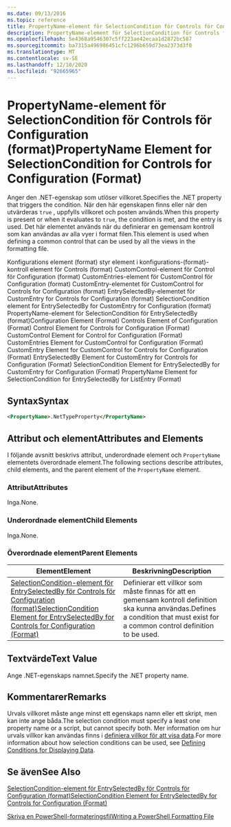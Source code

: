 ```yaml
---
ms.date: 09/13/2016
ms.topic: reference
title: PropertyName-element för SelectionCondition för Controls för Configuration (format)
description: PropertyName-element för SelectionCondition för Controls för Configuration (format)
ms.openlocfilehash: 5e4368a9546307c5ff223ae42ecaa1d2872bc587
ms.sourcegitcommit: ba7315a496986451cfc1296b659d73ea2373d3f0
ms.translationtype: MT
ms.contentlocale: sv-SE
ms.lasthandoff: 12/10/2020
ms.locfileid: "92665965"
---
```

# <a name="propertyname-element-for-selectioncondition-for-controls-for-configuration-format"></a><span data-ttu-id="467c7-103">PropertyName-element för SelectionCondition för Controls för Configuration (format)</span><span class="sxs-lookup"><span data-stu-id="467c7-103">PropertyName Element for SelectionCondition for Controls for Configuration (Format)</span></span>

<span data-ttu-id="467c7-104">Anger den .NET-egenskap som utlöser villkoret.</span><span class="sxs-lookup"><span data-stu-id="467c7-104">Specifies the .NET property that triggers the condition.</span></span> <span data-ttu-id="467c7-105">När den här egenskapen finns eller när den utvärderas `true` , uppfylls villkoret och posten används.</span><span class="sxs-lookup"><span data-stu-id="467c7-105">When this property is present or when it evaluates to `true`, the condition is met, and the entry is used.</span></span> <span data-ttu-id="467c7-106">Det här elementet används när du definierar en gemensam kontroll som kan användas av alla vyer i format filen.</span><span class="sxs-lookup"><span data-stu-id="467c7-106">This element is used when defining a common control that can be used by all the views in the formatting file.</span></span>

<span data-ttu-id="467c7-107">Konfigurations element (format) styr element i konfigurations-(format)-kontroll element för Controls (format) CustomControl-element för Control för Configuration (format) CustomEntries-element för CustomControl för Configuration (format) CustomEntry-elementet för CustomControl for Controls for Configuration (format) EntrySelectedBy-elementet för CustomEntry for Controls for Configuration (format) SelectionCondition element for EntrySelectedBy for CustomEntry for Configuration (format) PropertyName-element för SelectionCondition för EntrySelectedBy (format)</span><span class="sxs-lookup"><span data-stu-id="467c7-107">Configuration Element (Format) Controls Element of Configuration (Format) Control Element for Controls for Configuration (Format) CustomControl Element for Control for Configuration (Format) CustomEntries Element for CustomControl for Configuration (Format) CustomEntry Element for CustomControl for Controls for Configuration (Format) EntrySelectedBy Element for CustomEntry for Controls for Configuration (Format) SelectionCondition Element for EntrySelectedBy for CustomEntry for Configuration (Format) PropertyName Element for SelectionCondition for EntrySelectedBy for ListEntry (Format)</span></span>

## <a name="syntax"></a><span data-ttu-id="467c7-108">Syntax</span><span class="sxs-lookup"><span data-stu-id="467c7-108">Syntax</span></span>

```xml
<PropertyName>.NetTypeProperty</PropertyName>
```

## <a name="attributes-and-elements"></a><span data-ttu-id="467c7-109">Attribut och element</span><span class="sxs-lookup"><span data-stu-id="467c7-109">Attributes and Elements</span></span>

<span data-ttu-id="467c7-110">I följande avsnitt beskrivs attribut, underordnade element och `PropertyName` elementets överordnade element.</span><span class="sxs-lookup"><span data-stu-id="467c7-110">The following sections describe attributes, child elements, and the parent element of the `PropertyName` element.</span></span>

### <a name="attributes"></a><span data-ttu-id="467c7-111">Attribut</span><span class="sxs-lookup"><span data-stu-id="467c7-111">Attributes</span></span>

<span data-ttu-id="467c7-112">Inga.</span><span class="sxs-lookup"><span data-stu-id="467c7-112">None.</span></span>

### <a name="child-elements"></a><span data-ttu-id="467c7-113">Underordnade element</span><span class="sxs-lookup"><span data-stu-id="467c7-113">Child Elements</span></span>

<span data-ttu-id="467c7-114">Inga.</span><span class="sxs-lookup"><span data-stu-id="467c7-114">None.</span></span>

### <a name="parent-elements"></a><span data-ttu-id="467c7-115">Överordnade element</span><span class="sxs-lookup"><span data-stu-id="467c7-115">Parent Elements</span></span>

|<span data-ttu-id="467c7-116">Element</span><span class="sxs-lookup"><span data-stu-id="467c7-116">Element</span></span>|<span data-ttu-id="467c7-117">Beskrivning</span><span class="sxs-lookup"><span data-stu-id="467c7-117">Description</span></span>|
|-------------|-----------------|
|[<span data-ttu-id="467c7-118">SelectionCondition-element för EntrySelectedBy för Controls för Configuration (format)</span><span class="sxs-lookup"><span data-stu-id="467c7-118">SelectionCondition Element for EntrySelectedBy for Controls for Configuration (Format)</span></span>](./selectioncondition-element-for-entryselectedby-for-controls-for-configuration-format.md)|<span data-ttu-id="467c7-119">Definierar ett villkor som måste finnas för att en gemensam kontroll definition ska kunna användas.</span><span class="sxs-lookup"><span data-stu-id="467c7-119">Defines a condition that must exist for a common control definition to be used.</span></span>|

## <a name="text-value"></a><span data-ttu-id="467c7-120">Textvärde</span><span class="sxs-lookup"><span data-stu-id="467c7-120">Text Value</span></span>

<span data-ttu-id="467c7-121">Ange .NET-egenskaps namnet.</span><span class="sxs-lookup"><span data-stu-id="467c7-121">Specify the .NET property name.</span></span>

## <a name="remarks"></a><span data-ttu-id="467c7-122">Kommentarer</span><span class="sxs-lookup"><span data-stu-id="467c7-122">Remarks</span></span>

<span data-ttu-id="467c7-123">Urvals villkoret måste ange minst ett egenskaps namn eller ett skript, men kan inte ange båda.</span><span class="sxs-lookup"><span data-stu-id="467c7-123">The selection condition must specify a least one property name or a script, but cannot specify both.</span></span> <span data-ttu-id="467c7-124">Mer information om hur urvals villkor kan användas finns i [definiera villkor för att visa data](./defining-conditions-for-displaying-data.md).</span><span class="sxs-lookup"><span data-stu-id="467c7-124">For more information about how selection conditions can be used, see [Defining Conditions for Displaying Data](./defining-conditions-for-displaying-data.md).</span></span>

## <a name="see-also"></a><span data-ttu-id="467c7-125">Se även</span><span class="sxs-lookup"><span data-stu-id="467c7-125">See Also</span></span>

[<span data-ttu-id="467c7-126">SelectionCondition-element för EntrySelectedBy för Controls för Configuration (format)</span><span class="sxs-lookup"><span data-stu-id="467c7-126">SelectionCondition Element for EntrySelectedBy for Controls for Configuration (Format)</span></span>](./selectioncondition-element-for-entryselectedby-for-controls-for-configuration-format.md)

[<span data-ttu-id="467c7-127">Skriva en PowerShell-formateringsfil</span><span class="sxs-lookup"><span data-stu-id="467c7-127">Writing a PowerShell Formatting File</span></span>](./writing-a-powershell-formatting-file.md)
